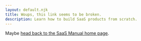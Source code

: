```yaml
---
layout: default.njk
title: Woups, this link seems to be broken.
description: Learn how to build SaaS products from scratch.
---
```


Maybe [head back to the SaaS Manual home page](/?error). 